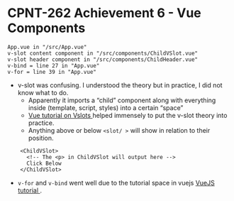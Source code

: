 # CPNT-262 Achievement 6 - Vue Components

```
App.vue in "/src/App.vue"
v-slot content component in "/src/components/ChildVSlot.vue"
v-slot header component in "/src/components/ChildHeader.vue"
v-bind = line 27 in "App.vue"
v-for = line 39 in "App.vue"
```

 - v-slot was confusing. I understood the theory but in practice, I did not know what to do.
    - Apparently it imports a “child” component along with everything inside (template, script, styles) into a certain “space”
    - <a href="https://vuejs.org/guide/components/slots.html#slot-content-and-outlet" target="_blank">Vue tutorial on Vslots </a> helped immensely to put the v-slot theory into practice. 
    - Anything above or below `<slot/ >` will show in relation to their position.

```
    <ChildVSlot> 
      <!-- The <p> in ChildVSlot will output here -->
      Click Below  
    </ChildVSlot>
```

- `v-for` and `v-bind` went well due to the tutorial space in vuejs <a href="https://vuejs.org/tutorial/" target="_blank">VueJS tutorial </a>.

